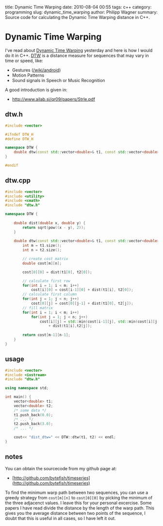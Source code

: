 title: Dynamic Time Warping
date: 2010-08-04 00:55 
tags: c++
category: programming
slug: dynamic_time_warping
author: Philipp Wagner
summary: Source code for calculating the Dynamic Time Warping distance in C++.

# Dynamic Time Warping #

I've read about [Dynamic Time Warping](http://en.wikipedia.org/wiki/Dynamic_time_warping) yesterday and here is how I would do it in C++. [DTW](http://en.wikipedia.org/wiki/Dynamic_time_warping) is a distance measure for sequences that may vary in time or speed, like:

* Gestures ([/wiki/android](/wiki/android))
* Motion Patterns
* Sound signals in Speech or Music Recognition

A good introduction is given in:

* http://www.ailab.si/qr09/papers/Strle.pdf

## dtw.h ##

```cpp
#include <vector>

#ifndef DTW_H
#define DTW_H

namespace DTW {
	double dtw(const std::vector<double>& t1, const std::vector<double>& t2);
}

#endif
```

## dtw.cpp ##

```cpp
#include <vector>
#include <utility>
#include <cmath>
#include "dtw.h"

namespace DTW {
	
	double dist(double x, double y) {
		return sqrt(pow((x - y), 2));
	}
	
	double dtw(const std::vector<double>& t1, const std::vector<double>& t2) {
		int m = t1.size();
		int n = t2.size();

		// create cost matrix
		double cost[m][n];

		cost[0][0] = dist(t1[0], t2[0]);

		// calculate first row
		for(int i = 1; i < m; i++)
			cost[i][0] = cost[i-1][0] + dist(t1[i], t2[0]);
		// calculate first column
		for(int j = 1; j < n; j++)
			cost[0][j] = cost[0][j-1] + dist(t1[0], t2[j]);
		// fill matrix
		for(int i = 1; i < m; i++)
			for(int j = 1; j < n; j++)
				cost[i][j] = std::min(cost[i-1][j], std::min(cost[i][j-1], cost[i-1][j-1])) 
					+ dist(t1[i],t2[j]);
	
		return cost[m-1][n-1];
	}
}
```

## usage ##

```cpp
#include <vector>
#include <iostream>
#include "dtw.h"

using namespace std;

int main() {
    vector<double> t1;
    vector<double> t2;
    /* some data */
    t1.push_back(0.0);
    /* ... */
    t2.push_back(3.0);    
    /* ... */

    cout<< "dist_dtw=" << DTW::dtw(t1, t2) << endl;
}
```

## notes ##

You can obtain the sourcecode from my github page at:

* [http://github.com/bytefish/timeseries](http://github.com/bytefish/timeseries)

To find the minimum warp path between two sequences, you can use a greedy strategy from ``cost[m][n]`` to ``cost[0][0]`` by picking the minimum of the three adjacenct values. I leave this for your personal excercise. Some papers I have read divide the distance by the length of the warp path. This gives you the average distance between two points of the sequence, I doubt that this is useful in all cases, so I have left it out.
